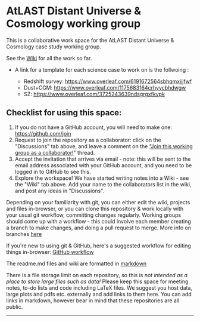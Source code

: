 # AtLAST Distant Universe & Cosmology working group
This is a collaborative work space for the AtLAST Distant Universe & Cosmology case study working group.

See the [Wiki](https://github.com/jtr6/atlast_distant_universe_wg/wiki) for all the work so far. 

- A link for a template for each science case to work on is the follwoing :

  - Redshift survey: https://www.overleaf.com/6191672564sbhqmxjjjfwf
  - Dust+CGM: https://www.overleaf.com/1175683164crhyycbhdwgw
  - SZ: https://www.overleaf.com/3725243639ndsgrgxfkvpk


## Checklist for using this space:
1) If you do not have a GitHub account, you will need to make one: https://github.com/join
2) Request to join the repository as a collaborator: click on the "Discussions" tab above, and leave a comment on the ["Join this working group as a collaborator!](https://github.com/jtr6/atlast_distant_universe_wg/discussions/1)" thread.
3) Accept the invitation that arrives via email - note: this will be sent to the email address associated with your GitHub account, and you need to be logged in to GitHub to see this.
4) Explore the workspace! We have started writing notes into a Wiki - see the "Wiki" tab above. Add your name to the collaborators list in the wiki, and post any ideas in "Discussions".

Depending on your familiarity with git, you can either edit the wiki, projects and files in-browser, or you can clone this repository & work locally with your usual git workflow, committing changes regularly. Working groups should come up with a workflow - this could involve each member creating a branch to make changes, and doing a pull request to merge. More info on branches [here](https://docs.github.com/en/github/collaborating-with-pull-requests/proposing-changes-to-your-work-with-pull-requests/about-branches)

If you're new to using git & GitHub, here's a suggested workflow for editing things in-browser: [GitHub workflow](https://github.blog/2013-07-11-github-flow-in-the-browser/)

The readme.md files and wiki are formatted in [markdown](https://www.markdownguide.org/basic-syntax/)

There is a file storage limit on each repository, so this is *not intended as a place to store large files such as data!* Please keep this space for meeting notes, to-do lists and code including LaTeX files. We suggest you host data, large plots and pdfs etc. externally and add links to them here. You can add links in markdown, however bear in mind that these repositories are all public.

------------------------------

